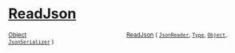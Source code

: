 # [ReadJson](./RectangleFConverter-100664061.md)



<sub>[Object](https://docs.microsoft.com/en-us/dotnet/api/System.Object)</sub><img width=200/><sub>[ReadJson](./RectangleFConverter-100664061.md) ( [`JsonReader`](./RectangleFConverter-100664061.md), [`Type`](https://docs.microsoft.com/en-us/dotnet/api/System.Type), [`Object`](https://docs.microsoft.com/en-us/dotnet/api/System.Object), [`JsonSerializer`](./RectangleFConverter-100664061.md) )</sub><br>


